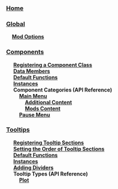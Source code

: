### [Home](Home)

### [Global](Global)
&nbsp;&nbsp;&nbsp;&nbsp;[**Mod Options**](Global#mod-options)

### [Components](Components)
&nbsp;&nbsp;&nbsp;&nbsp; [**Registering a Component Class**](Components#registering-a-component-class) <br/>
&nbsp;&nbsp;&nbsp;&nbsp; [**Data Members**](Components#data-members) <br/>
&nbsp;&nbsp;&nbsp;&nbsp; [**Default Functions**](Components#default-functions) <br/>
&nbsp;&nbsp;&nbsp;&nbsp; [**Instances**](Components#instances) <br/>
&nbsp;&nbsp;&nbsp;&nbsp; **Component Categories (API Reference)** <br/>
&nbsp;&nbsp;&nbsp;&nbsp;&nbsp;&nbsp;&nbsp;&nbsp; [**Main Menu**](Main-Menu) <br/>
&nbsp;&nbsp;&nbsp;&nbsp;&nbsp;&nbsp;&nbsp;&nbsp;&nbsp;&nbsp;&nbsp;&nbsp; [**Additional Content**](Additional-Content) <br/>
&nbsp;&nbsp;&nbsp;&nbsp;&nbsp;&nbsp;&nbsp;&nbsp;&nbsp;&nbsp;&nbsp;&nbsp; [**Mods Content**](Mods-Content) <br/>
&nbsp;&nbsp;&nbsp;&nbsp;&nbsp;&nbsp;&nbsp;&nbsp; [**Pause Menu**](Pause-Menu) <br/>


### [Tooltips](Tooltips)
&nbsp;&nbsp;&nbsp;&nbsp; [**Registering Tooltip Sections**](Tooltips#registering-a-component-class) <br/>
&nbsp;&nbsp;&nbsp;&nbsp; [**Setting the Order of Tooltip Sections**](Tooltips#setting-the-order-of-tooltip-sections) <br/>
&nbsp;&nbsp;&nbsp;&nbsp; [**Default Functions**](Tooltips#default-functions) <br/>
&nbsp;&nbsp;&nbsp;&nbsp; [**Instances**](Tooltips#instances) <br/>
&nbsp;&nbsp;&nbsp;&nbsp; [**Adding Dividers**](Tooltips#adding-dividers) <br/>
&nbsp;&nbsp;&nbsp;&nbsp; **Tooltip Types (API Reference)** <br/>
&nbsp;&nbsp;&nbsp;&nbsp;&nbsp;&nbsp;&nbsp;&nbsp; [**Plot**](Plot-Tooltip)
